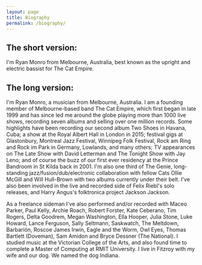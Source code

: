 ```yaml
---
layout: page
title: Biography
permalink: /biography/
---
```


## The short version: 
I'm Ryan Monro from Melbourne, Australia, best known as the upright and electric bassist for The Cat Empire.

## The long version: 
I'm Ryan Monro, a musician from Melbourne, Australia. I am a founding member of Melbourne-based band The Cat Empire, which first began in late 1999 and has since led me around the globe playing more than 1000 live shows, recording seven albums and selling over one million records. Some highlights have been recording our second album Two Shoes in Havana, Cuba; a show at the Royal Albert Hall in London in 2015; festival gigs at Glastonbury, Montreal Jazz Festival, Winnipeg Folk Festival, Rock am Ring and Rock im Park in Germany, Lowlands, and many others; TV appearances on The Late Show with David Letterman and The Tonight Show with Jay Leno; and of course the buzz of our first ever residency at the Prince Bandroom in St Kilda back in 2001. I'm also one third of The Genie, long-standing jazz/fusion/dub/electronic collaboration with fellow Cats Ollie McGill and Will Hull-Brown with two albums currently under their belt. I've also been involved in the live and recorded side of Felix Riebl's solo releases, and Harry Angus's folktronica project Jackson Jackson. 

As a freelance sideman I've also performed and/or recorded with Maceo Parker, Paul Kelly, Archie Roach, Robert Forster, Kate Ceberano, Tim Rogers, Delta Goodrem, Megan Washington, Ella Hooper, Julia Stone, Luke Howard, Lance Ferguson, Sally Seltmann, Saskwatch, The Meltdown, Barbariön, Roscoe James Irwin, Eagle and the Worm, Owl Eyes, Thomas Bartlett (Doveman), Sam Amidon and Bryce Dessner (The National). I studied music at the Victorian College of the Arts, and also found time to complete a Master of Computing at RMIT University. I live in Fitzroy with my wife and our dog. We named the dog Indiana.

